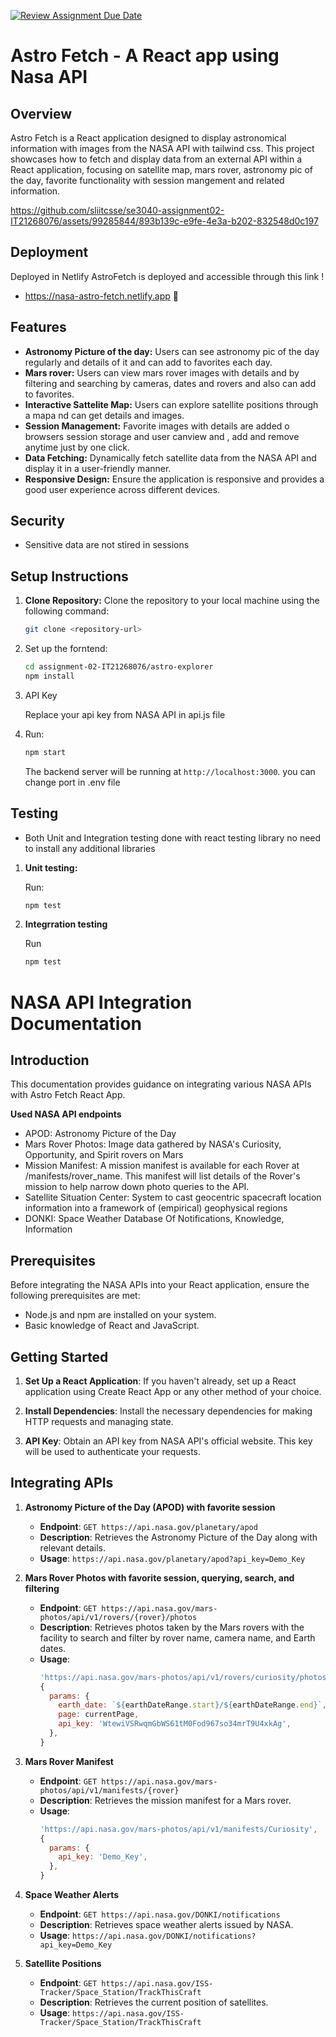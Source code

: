 [![Review Assignment Due Date](https://classroom.github.com/assets/deadline-readme-button-24ddc0f5d75046c5622901739e7c5dd533143b0c8e959d652212380cedb1ea36.svg)](https://classroom.github.com/a/V1F4A3D5)

# Astro Fetch - A React app using Nasa API

## Overview

Astro Fetch is a React application designed to display astronomical information with images from the NASA API with tailwind css. This project showcases how to fetch and display data from an external API within a React application, focusing on satellite map, mars rover, astronomy pic of the day, favorite functionality with session mangement and related information.

https://github.com/sliitcsse/se3040-assignment02-IT21268076/assets/99285844/893b139c-e9fe-4e3a-b202-832548d0c197

## Deployment

Deployed in Netlify
AstroFetch is deployed and accessible through this link !
- https://nasa-astro-fetch.netlify.app 🚀
  
## Features

- **Astronomy Picture of the day:** Users can see astronomy pic of the day regularly and details of it and can add to favorites each day.
- **Mars rover:** Users can view mars rover images with details and by filtering and searching by cameras, dates and rovers and also can add to favorites.
- **Interactive Sattelite Map:** Users can explore satellite positions through a mapa nd can get details and images.
- **Session Management:** Favorite images with details are added o browsers session storage and user canview and , add and remove anytime just by one click.
- **Data Fetching:** Dynamically fetch satellite data from the NASA API and display it in a user-friendly manner.
- **Responsive Design:** Ensure the application is responsive and provides a good user experience across different devices.

## Security
- Sensitive data are not stired in sessions
  
## Setup Instructions

1. **Clone Repository:**
   Clone the repository to your local machine using the following command:
   ```bash
   git clone <repository-url>


2. Set up the forntend:

    ```bash
    cd assignment-02-IT21268076/astro-explorer
    npm install
    ```

3. API Key

   Replace your api key from NASA API in api.js file
   
3. Run:

    ```bash
    npm start
    ```
      
   The backend server will be running at `http://localhost:3000`. you can change port in .env file

## Testing

- Both Unit and Integration testing done with react testing library no need to install any additional libraries

1. **Unit testing:**

   Run:
   ```bash
   npm test
   ```

2. **Integrration testing**
   
   Run
   ```bash
   npm test
   ```

# NASA API Integration Documentation

## Introduction

This documentation provides guidance on integrating various NASA APIs with Astro Fetch React App.

**Used NASA API endpoints**
- APOD: Astronomy Picture of the Day
- Mars Rover Photos: Image data gathered by NASA's Curiosity, Opportunity, and Spirit rovers on Mars
- Mission Manifest: A mission manifest is available for each Rover at /manifests/rover_name. This manifest will list details of the Rover's mission to help narrow down photo queries to the API.
- Satellite Situation Center: System to cast geocentric spacecraft location information into a framework of (empirical) geophysical regions
- DONKI: Space Weather Database Of Notifications, Knowledge, Information

## Prerequisites

Before integrating the NASA APIs into your React application, ensure the following prerequisites are met:

- Node.js and npm are installed on your system.
- Basic knowledge of React and JavaScript.

## Getting Started

1. **Set Up a React Application**: If you haven't already, set up a React application using Create React App or any other method of your choice.

2. **Install Dependencies**: Install the necessary dependencies for making HTTP requests and managing state.

3. **API Key**: Obtain an API key from NASA API's official website. This key will be used to authenticate your requests.

## Integrating APIs

1. **Astronomy Picture of the Day (APOD) with favorite session**
   - **Endpoint**: `GET https://api.nasa.gov/planetary/apod`
   - **Description**: Retrieves the Astronomy Picture of the Day along with relevant details.
   - **Usage**: `https://api.nasa.gov/planetary/apod?api_key=Demo_Key`

2. **Mars Rover Photos with favorite session, querying, search, and filtering**
   - **Endpoint**: `GET https://api.nasa.gov/mars-photos/api/v1/rovers/{rover}/photos`
   - **Description**: Retrieves photos taken by the Mars rovers with the facility to search and filter by rover name, camera name, and Earth dates.
   - **Usage**:
     ```javascript
     'https://api.nasa.gov/mars-photos/api/v1/rovers/curiosity/photos',
     {
       params: {
         earth_date: `${earthDateRange.start}/${earthDateRange.end}`,
         page: currentPage,
         api_key: 'WtewiVSRwqmGbWS61tM0Fod967so34mrT9U4xkAg',
       },
     }
     ```

3. **Mars Rover Manifest**
   - **Endpoint**: `GET https://api.nasa.gov/mars-photos/api/v1/manifests/{rover}`
   - **Description**: Retrieves the mission manifest for a Mars rover.
   - **Usage**:
     ```javascript
     'https://api.nasa.gov/mars-photos/api/v1/manifests/Curiosity',
     {
       params: {
         api_key: 'Demo_Key',
       },
     }
     ```

4. **Space Weather Alerts**
   - **Endpoint**: `GET https://api.nasa.gov/DONKI/notifications`
   - **Description**: Retrieves space weather alerts issued by NASA.
   - **Usage**: `https://api.nasa.gov/DONKI/notifications?api_key=Demo_Key`

5. **Satellite Positions**
   - **Endpoint**: `GET https://api.nasa.gov/ISS-Tracker/Space_Station/TrackThisCraft`
   - **Description**: Retrieves the current position of satellites.
   - **Usage**: `https://api.nasa.gov/ISS-Tracker/Space_Station/TrackThisCraft`

